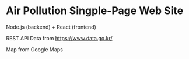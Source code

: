 # Air Pollution Singple-Page Web Site

Node.js (backend) + React (frontend)

REST API Data from https://www.data.go.kr/

Map from Google Maps
